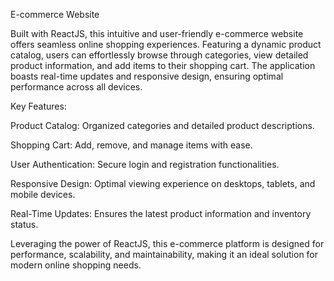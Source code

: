 E-commerce Website 

Built with ReactJS, this intuitive and user-friendly e-commerce website offers seamless online shopping experiences. Featuring a dynamic product catalog, users can effortlessly browse through categories, view detailed product information, and add items to their shopping cart. The application boasts real-time updates and responsive design, ensuring optimal performance across all devices.

Key Features:

Product Catalog: Organized categories and detailed product descriptions.

Shopping Cart: Add, remove, and manage items with ease.

User Authentication: Secure login and registration functionalities.

Responsive Design: Optimal viewing experience on desktops, tablets, and mobile devices.

Real-Time Updates: Ensures the latest product information and inventory status.

Leveraging the power of ReactJS, this e-commerce platform is designed for performance, scalability, and maintainability, making it an ideal solution for modern online shopping needs.
